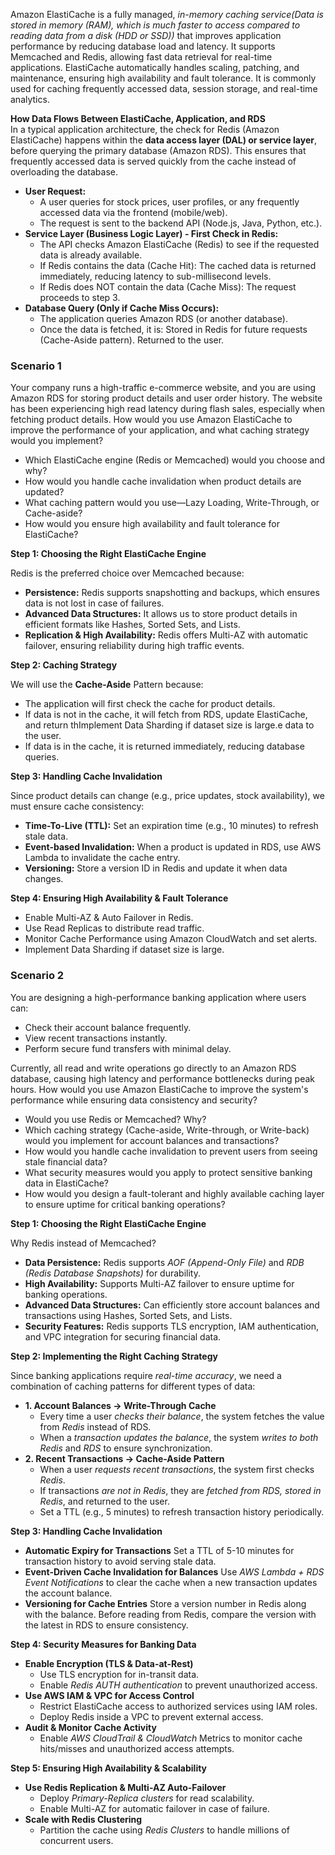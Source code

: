 Amazon ElastiCache is a fully managed, *in-memory caching service(Data is stored in memory (RAM), which is much faster to access compared to reading data from a disk (HDD or SSD))* that improves application performance by reducing database load and latency. It supports Memcached and Redis, allowing fast data retrieval for real-time applications. ElastiCache automatically handles scaling, patching, and maintenance, ensuring high availability and fault tolerance. It is commonly used for caching frequently accessed data, session storage, and real-time analytics.

**How Data Flows Between ElastiCache, Application, and RDS**<br>
In a typical application architecture, the check for Redis (Amazon ElastiCache) happens within the **data access layer (DAL) or service layer**, before querying the primary database (Amazon RDS). This ensures that frequently accessed data is served quickly from the cache instead of overloading the database.
- **User Request:**
  - A user queries for stock prices, user profiles, or any frequently accessed data via the frontend (mobile/web).
  - The request is sent to the backend API (Node.js, Java, Python, etc.).
- **Service Layer (Business Logic Layer) - First Check in Redis:**
  - The API checks Amazon ElastiCache (Redis) to see if the requested data is already available.
  - If Redis contains the data (Cache Hit): The cached data is returned immediately, reducing latency to sub-millisecond levels.
  - If Redis does NOT contain the data (Cache Miss): The request proceeds to step 3.
- **Database Query (Only if Cache Miss Occurs):**
  - The application queries Amazon RDS (or another database).
  - Once the data is fetched, it is: Stored in Redis for future requests (Cache-Aside pattern). Returned to the user.

### Scenario 1 ###
Your company runs a high-traffic e-commerce website, and you are using Amazon RDS for storing product details and user order history. The website has been experiencing high read latency during flash sales, especially when fetching product details. How would you use Amazon ElastiCache to improve the performance of your application, and what caching strategy would you implement?
- Which ElastiCache engine (Redis or Memcached) would you choose and why?
- How would you handle cache invalidation when product details are updated?
- What caching pattern would you use—Lazy Loading, Write-Through, or Cache-aside?
- How would you ensure high availability and fault tolerance for ElastiCache?

**Step 1: Choosing the Right ElastiCache Engine**

Redis is the preferred choice over Memcached because:
- **Persistence:** Redis supports snapshotting and backups, which ensures data is not lost in case of failures.
- **Advanced Data Structures:** It allows us to store product details in efficient formats like Hashes, Sorted Sets, and Lists.
- **Replication & High Availability:** Redis offers Multi-AZ with automatic failover, ensuring reliability during high traffic events.

**Step 2: Caching Strategy**

We will use the **Cache-Aside** Pattern because:
- The application will first check the cache for product details.
- If data is not in the cache, it will fetch from RDS, update ElastiCache, and return thImplement Data Sharding if dataset size is large.e data to the user.
- If data is in the cache, it is returned immediately, reducing database queries.

**Step 3: Handling Cache Invalidation**

Since product details can change (e.g., price updates, stock availability), we must ensure cache consistency:
- **Time-To-Live (TTL):** Set an expiration time (e.g., 10 minutes) to refresh stale data.
- **Event-based Invalidation:** When a product is updated in RDS, use AWS Lambda to invalidate the cache entry.
- **Versioning:** Store a version ID in Redis and update it when data changes.

**Step 4: Ensuring High Availability & Fault Tolerance**
- Enable Multi-AZ & Auto Failover in Redis.
- Use Read Replicas to distribute read traffic.
- Monitor Cache Performance using Amazon CloudWatch and set alerts.
- Implement Data Sharding if dataset size is large.


### Scenario 2 ###
You are designing a high-performance banking application where users can:
- Check their account balance frequently.
- View recent transactions instantly.
- Perform secure fund transfers with minimal delay.

Currently, all read and write operations go directly to an Amazon RDS database, causing high latency and performance bottlenecks during peak hours. How would you use Amazon ElastiCache to improve the system's performance while ensuring data consistency and security?
- Would you use Redis or Memcached? Why?
- Which caching strategy (Cache-aside, Write-through, or Write-back) would you implement for account balances and transactions?
- How would you handle cache invalidation to prevent users from seeing stale financial data?
- What security measures would you apply to protect sensitive banking data in ElastiCache?
- How would you design a fault-tolerant and highly available caching layer to ensure uptime for critical banking operations?

**Step 1: Choosing the Right ElastiCache Engine**

Why Redis instead of Memcached?
- **Data Persistence:** Redis supports *AOF (Append-Only File)* and *RDB (Redis Database Snapshots)* for durability.
- **High Availability:** Supports Multi-AZ failover to ensure uptime for banking operations.
- **Advanced Data Structures:** Can efficiently store account balances and transactions using Hashes, Sorted Sets, and Lists.
- **Security Features:** Redis supports TLS encryption, IAM authentication, and VPC integration for securing financial data.

**Step 2: Implementing the Right Caching Strategy**

Since banking applications require *real-time accuracy*, we need a combination of caching patterns for different types of data:
- **1. Account Balances → Write-Through Cache**
  - Every time a user *checks their balance*, the system fetches the value from *Redis* instead of RDS.
  - When a *transaction updates the balance*, the system *writes to both Redis* and *RDS* to ensure synchronization.
- **2. Recent Transactions → Cache-Aside Pattern**
  - When a user *requests recent transactions*, the system first checks *Redis*.
  - If transactions *are not in Redis*, they are *fetched from RDS, stored in Redis*, and returned to the user.
  - Set a TTL (e.g., 5 minutes) to refresh transaction history periodically.
 
**Step 3: Handling Cache Invalidation**
- **Automatic Expiry for Transactions** Set a TTL of 5-10 minutes for transaction history to avoid serving stale data.
- **Event-Driven Cache Invalidation for Balances** Use *AWS Lambda + RDS Event Notifications* to clear the cache when a new transaction updates the account balance.
- **Versioning for Cache Entries** Store a version number in Redis along with the balance. Before reading from Redis, compare the version with the latest in RDS to ensure consistency.

**Step 4: Security Measures for Banking Data**
- **Enable Encryption (TLS & Data-at-Rest)**
  - Use TLS encryption for in-transit data.
  - Enable *Redis AUTH authentication* to prevent unauthorized access.
- **Use AWS IAM & VPC for Access Control**
  - Restrict ElastiCache access to authorized services using IAM roles.
  - Deploy Redis inside a VPC to prevent external access.
- **Audit & Monitor Cache Activity**
  - Enable *AWS CloudTrail & CloudWatch* Metrics to monitor cache hits/misses and unauthorized access attempts.
 
**Step 5: Ensuring High Availability & Scalability**
- **Use Redis Replication & Multi-AZ Auto-Failover**
  - Deploy *Primary-Replica clusters* for read scalability.
  - Enable Multi-AZ for automatic failover in case of failure.
- **Scale with Redis Clustering**
  - Partition the cache using *Redis Clusters* to handle millions of concurrent users.
